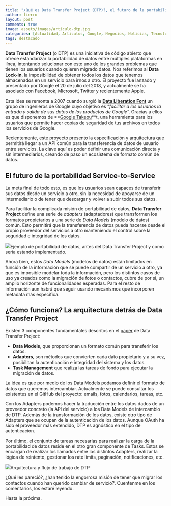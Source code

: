 ```yaml
---
title: "¿Qué es Data Transfer Project (DTP)?, el futuro de la portabilidad de datos entre servicios online"
author: fierro
layout: post
comments: true
image: assets/images/articulo-dtp.jpg
categories: [Actualidad, Articulos, Google, Negocios, Noticias, Tecnología]
tags: destacado
---
```

**Data Transfer Project** (o DTP) es una iniciativa de código abierto que ofrece estandarizar la portabilidad de datos entre múltiples plataformas en línea, intentando solucionar con esto uno de los grandes problemas que tienen los usuarios cuando quieren migrado datos. Nos referimos al **Data Lock-in**, la imposibilidad de obtener todos los datos que tenemos almacenados en un servicio para irnos a otro. El proyecto fue lanzado y presentado por Google el 20 de julio del 2018, y actualmente se ha asociado con Facebook, Microsoft, Twitter y recientemente Apple.

Esta idea se remonta a 2007 cuando surgió la **[Data Liberation Font](http://dataliberation.blogspot.com/)** un grupo de ingenieros de Google cuyo objetivo es &#8220;_facilitar a los usuarios la entrada y salida de sus datos de los productos de Google_&#8220;. Gracias a ellos es que disponemos de **[Google Takeou](https://takeout.google.com/)**t, una herramienta para los usuarios que permite hacer copias de seguridad de tus archivos en todos los servicios de Google. 

Recientemente, este proyecto presento la especificación y arquitectura que permitirá llegar a un API común para la transferencia de datos de usuario entre servicios. La clave aquí es poder definir una comunicación directa y sin intermediarios, creando de paso un ecosistema de formato común de datos.

## El futuro de la portabilidad Service-to-Service

La meta final de todo esto, es que los usuarios sean capaces de transferir sus datos desde un servicio a otro, sin la necesidad de apoyarse de un intermediario o de tener que descargar y volver a subir todos sus datos.

Para facilitar la complicada misión de portabilidad de datos, **Data Transfer Project** define una serie de _adapters_ (adaptadores) que transformen los formatos propietarios a una serie de _Data Models_ (modelo de datos) común. Esto permitirá que la transferencia de datos pueda hacerse desde el propio proveedor del servicios a otro manteniendo el control sobre la seguridad e integridad de los datos.

<p><div class='img'><img src='{{site.baseurl}}/assets/images/ilustracion-dtp1.png'/><span>Ejemplo de portabilidad de datos, antes del Data Transfer Project y como sería estando implementado.</span></div></p>

Ahora bien, estos _Data Models_ (modelos de datos) están limitados en función de la información que se puede compartir de un servicio a otro, ya que es imposible modelar toda la información, pero los distintos casos de uso ya creados como la migración de fotos o contactos, cubre de por sí, un amplio horizonte de funcionalidades esperadas. Para el resto de información aun habrá que seguir usando mecanismos que incorporen metadata más especifica.

## ¿Cómo funciona? La arquitectura detrás de Data Transfer Project

Existen 3 componentes fundamentales descritos en el [paper](https://datatransferproject.dev/dtp-overview.pdf) de Data Transfer Project:

  * **Data Models**, que proporcionan un formato común para transferir los datos.
  * **Adapters**, son métodos que convierten cada dato propietario y a su vez, posibilitan la autenticación e integridad del sistema y los datos.
  * **Task Management** que realiza las tareas de fondo para ejecutar la migración de datos.

La idea es que por medio de los Data Models podamos definir el formato de datos que queremos intercambiar. Actualmente se puede consultar los existentes en el GitHub del proyecto: emails, fotos, calendarios, tareas, etc.

Con los Adapters podemos hacer la traducción entre los datos dados de un proveedor concreto (la API del servicio) a los Data Models de intercambio de DTP. Además de la transformación de los datos, existe otro tipo de Adapters que se ocupan de la autenticación de los datos. Aunque OAuth ha sido el proveedor más extendido, DTP es agnóstico en el tipo de autenticación.

Por último, el conjunto de tareas necesarias para realizar la carga de la portabilidad de datos reside en el otro gran componente de Tasks. Estos se encargan de realizar los llamados entre los distintos Adapters, realizar la lógica de reintento, gestionar los rate limits, paginación, notificaciones, etc.

<p><div class="img"><img src='{{site.baseurl}}/assets/images/ilustracion-dtp2.png'><span>Arquitectura y flujo de trabajo de DTP</span></div></p>

¿Qué les pareció?, ¿han tenido la engorrosa misión de tener que migrar los contactos cuando han querido cambiar de servicio?. Cuentenme en los comentarios, los estaré leyendo. 

Hasta la próxima.